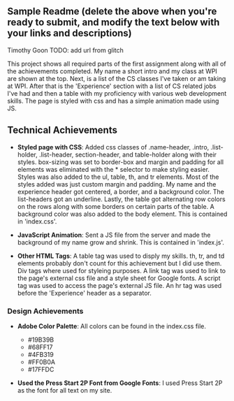 
Sample Readme (delete the above when you're ready to submit, and modify the text below with your links and descriptions)
---

Timothy Goon
TODO: add url from glitch

This project shows all required parts of the first assignment along with all of the achievements completed. My name a short intro and my class at WPI are shown at the top. Next, is a list of the CS classes I've taken or am taking at WPI. After that is the 'Experience' section with a list of CS related jobs I've had and then a table with my proficiency with various web development skills. The page is styled with css and has a simple animation made using JS.

## Technical Achievements
- **Styled page with CSS**: Added css classes of .name-header, .intro, .list-holder, .list-header, section-header, and table-holder
along with their styles. box-sizing was set to border-box and margin and padding for all elements was eliminated with the * selector to make styling easier. Styles was also added to the ul, table, th, and tr elements. Most of the styles added was just custom margin and 
padding. My name and the experience header got centered, a border, and a background color. The list-headers got an underline. Lastly,
the table got alternating row colors on the rows along with some borders on certain parts of the table. A background color was also 
added to the body element. This is contained in 'index.css'.

- **JavaScript Animation**: Sent a JS file from the server and made the background of my name grow and shrink. This is contained in 'index.js'.

- **Other HTML Tags**: A table tag was used to disply my skills. th, tr, and td elements probably don't count for this achievement but I did use them. Div tags where used for styleing purposes. A link tag was used to link to the page's external css file and a style sheet for Google fonts. A script tag was used to access the page's external JS file. An hr tag was used before the 'Experience' header as a separator.

### Design Achievements
- **Adobe Color Palette**: All colors can be found in the index.css file.
    - #19B39B
    - #68FF17
    - #4FB319
    - #FF0B0A
    - #17FFDC

- **Used the Press Start 2P Font from Google Fonts**: I used Press Start 2P as the font for all text on my site.
